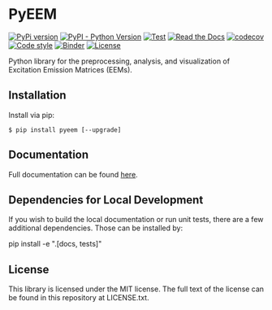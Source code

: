 # PyEEM

[![PyPi version](https://img.shields.io/pypi/v/pyeem.svg 'pypi version')](https://pypi.org/project/pyeem/)
[![PyPI - Python Version](https://img.shields.io/pypi/pyversions/pyeem.svg)](https://pypi.org/project/pyeem/)
[![Test](https://github.com/drewmee/PyEEM/workflows/Test/badge.svg)](https://github.com/drewmee/PyEEM/actions?query=workflow%3ATest)
[![Read the Docs](https://readthedocs.org/projects/pyeem/badge/?version=latest)](https://pyeem.readthedocs.io/)
[![codecov](https://codecov.io/gh/drewmee/PyEEM/branch/master/graph/badge.svg?token=RAPG3XDZ6H)](https://codecov.io/gh/drewmee/PyEEM)
[![Code style](https://img.shields.io/badge/code%20style-black-000000.svg)](https://github.com/psf/black)
[![Binder](https://mybinder.org/badge.svg)](https://mybinder.org/v2/gh/drewmee/PyEEM/master?filepath=docs%2Fsource%2Ftutorials%2Fnotebooks)
[![License](https://img.shields.io/github/license/mashape/apistatus.svg)](https://github.com/drewmee/PyEEM/blob/master/LICENSE)

Python library for the preprocessing, analysis, and visualization of Excitation Emission Matrices (EEMs).

## Installation

Install via pip:

    $ pip install pyeem [--upgrade]

## Documentation

  Full documentation can be found [here](https://pyeem.readthedocs.io/).

## Dependencies for Local Development

If you wish to build the local documentation or run unit tests, there are a few additional dependencies. Those can be installed by:

pip install -e ".[docs, tests]"

## License

This library is licensed under the MIT license. The full text of the license can be found in this repository at LICENSE.txt.
